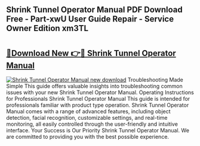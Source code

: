 ## Shrink Tunnel Operator Manual PDF Download Free - Part-xwU User Guide Repair - Service Owner Edition xm3TL

# <h2><a href="http://bc56406.oget.top/?id=Shrink+Tunnel+Operator+Manual">🔗Download New 👉🔴 Shrink Tunnel Operator Manual</a></h2>

[![Shrink Tunnel Operator Manual new download](https://i.imgur.com/5g1atiW.png)](http://bc56406.oget.top/?id=Shrink+Tunnel+Operator+Manual)
Troubleshooting Made Simple This guide offers valuable insights into troubleshooting common issues with your new Shrink Tunnel Operator Manual. Operating Instructions for Professionals Shrink Tunnel Operator Manual This guide is intended for professionals familiar with product type operation. Shrink Tunnel Operator Manual comes with a range of advanced features, including object detection, facial recognition, customizable settings, and real-time monitoring, all easily controlled through the user-friendly and intuitive interface. Your Success is Our Priority Shrink Tunnel Operator Manual. We are committed to providing you with the best possible experience.
